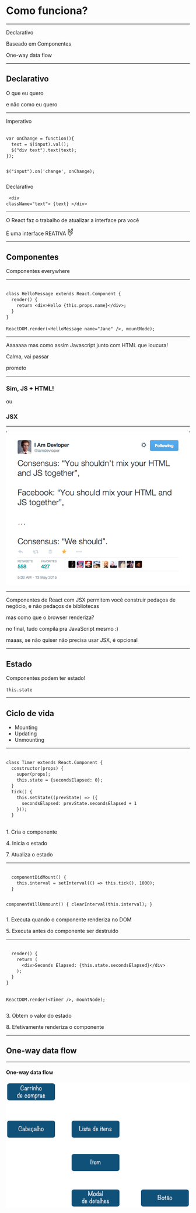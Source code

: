 # Como funciona?

------

Declarativo<!-- .element class="fragment" -->

Baseado em Componentes<!-- .element class="fragment" -->

One-way data flow<!-- .element class="fragment" -->

------

## Declarativo

O que eu quero

e não como eu quero<!-- .element class="fragment highlight-red" -->

------

<div class="split">
	<div class="split-col-50">
		Imperativo
		<pre class="language-javascript"><code>
var onChange = function(){
  text = $(input).val();
  $("div text").text(text);
});

$("input").on('change', onChange);
		</pre></code>
	</div>
	<div><!-- .element class="fragment split-col-50" -->
		Declarativo
		<pre class="language--clean  language-jsx"><code>
&lt;div className="text"></span>
  {text}
&lt;/div>
		</pre></code>
	</div>
</div>

------

O React faz o trabalho de atualizar a interface pra você

É uma interface REATIVA <img class="fragment gotcha" src="img/gotcha.gif"/>


------

## Componentes

Componentes everywhere

------

<pre class="language-jsx"><code>
class HelloMessage extends React.Component {
  render() {
    return &lt;div>Hello {this.props.name}&lt;/div>;
  }
}

ReactDOM.render(&lt;HelloMessage name="Jane" />, mountNode);
</pre></code>

------

Aaaaaaa mas como assim Javascript junto com HTML que loucura!

Calma, vai passar <!-- .element class="fragment highlight-green" -->

prometo <!-- .element class="fragment highlight-green" -->

------

### Sim, JS + HTML!
ou
### JSX

------

<a href="https://twitter.com/iamdevloper/status/598435575662813184"><img src="img/iamdeveloper-jsx.png"/></a>

------

Componentes de React com JSX permitem você construir pedaços de negócio, e não pedaços de bibliotecas

mas como que o browser renderiza? <!-- .element class="fragment highlight-green" -->

no final, tudo compila pra JavaScript mesmo :) <!-- .element class="fragment" -->

maaas, se não quiser não precisa usar JSX, é opcional <!-- .element class="fragment" -->

------

## Estado

Componentes podem ter estado!

<code>this.state</code> <!-- .element class="fragment" -->

------

## Ciclo de vida

* Mounting<!-- .element class="fragment" -->
* Updating<!-- .element class="fragment" -->
* Unmounting<!-- .element class="fragment" -->


------

<div class="split">
  <div class="split-col-70">
    <pre data-line="1,4,7" class="language-jsx language--clean language--small"><code>
class Timer extends React.Component {
  constructor(props) {
    super(props);
    this.state = {secondsElapsed: 0};
  }
  tick() {
    this.setState((prevState) => ({
      secondsElapsed: prevState.secondsElapsed + 1
    }));
  }
    </pre></code>
  </div>
  <div class="split-col-30">
    <p>1. Cria o componente</p>
    <p>4. Inicia o estado</p>
    <p>7. Atualiza o estado</p>
  </div>
</div>

------

<div class="split">
  <div class="split-col-70">
    <pre data-line="1,5" class="language-jsx language--clean language--small"><code>
  componentDidMount() {
    this.interval = setInterval(() => this.tick(), 1000);
  }

  componentWillUnmount() {
    clearInterval(this.interval);
  }
    </pre></code>
  </div>
  <div class="split-col-30">
    <p>1. Executa quando o componente renderiza no DOM<p>
    <p>5. Executa antes do componente ser destruido
  </div>
</div>

------

<div class="split">
  <div class="split-col-70">
    <pre data-line="3,8" class="language-jsx language--clean language--small"><code>
  render() {
    return (
      &lt;div>Seconds Elapsed: {this.state.secondsElapsed}&lt;/div>
    );
  }
}

ReactDOM.render(&lt;Timer />, mountNode);
    </code></pre>
  </div>
  <div class="split-col-30">
    <p>3. Obtem o valor do estado
    <p>8. Efetivamente renderiza o componente
  </div>
</div>

------

## One-way data flow

------

#### One-way data flow

<img src="img/fundamentals_data_flow.png"/>


